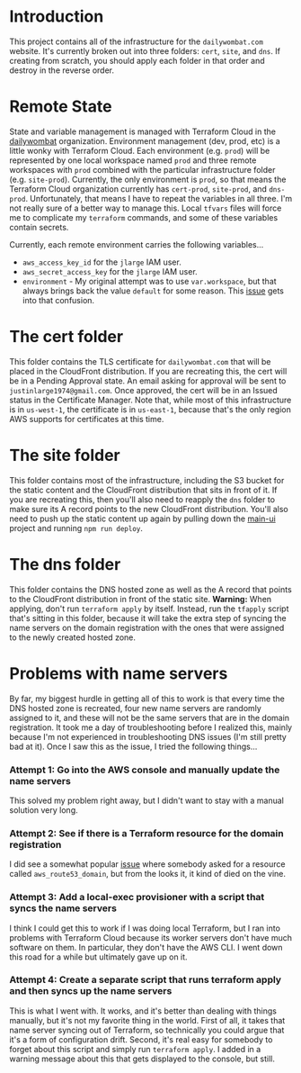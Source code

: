 # Introduction
This project contains all of the infrastructure for the `dailywombat.com` website.  It's currently broken out into three folders:  `cert`, `site`, and `dns`.  If creating from scratch, you should apply each folder in that order and destroy in the reverse order.

# Remote State
State and variable management is managed with Terraform Cloud in the [dailywombat](https://app.terraform.io/app/dailywombat/workspaces) organization.  Environment management (dev, prod, etc) is a little wonky with Terraform Cloud.  Each environment (e.g. `prod`) will be represented by one local workspace named `prod` and three remote workspaces with `prod` combined with the particular infrastructure folder (e.g. `site-prod`).  Currently, the only environment is `prod`, so that means the Terraform Cloud organization currently has `cert-prod`, `site-prod`, and `dns-prod`.  Unfortunately, that means I have to repeat the variables in all three.  I'm not really sure of a better way to manage this.  Local `tfvars` files will force me to complicate my `terraform` commands, and some of these variables contain secrets.

Currently, each remote environment carries the following variables...

* `aws_access_key_id` for the `jlarge` IAM user.
* `aws_secret_access_key` for the `jlarge` IAM user.
* `environment` - My original attempt was to use `var.workspace`, but that always brings back the value `default` for some reason.  This [issue](https://github.com/hashicorp/terraform/issues/22802) gets into that confusion.

# The cert folder
This folder contains the TLS certificate for `dailywombat.com` that will be placed in the CloudFront distribution.  If you are recreating this, the cert will be in a Pending Approval state.  An email asking for approval will be sent to `justinlarge1974@gmail.com`.  Once approved, the cert will be in an Issued status in the Certificate Manager.  Note that, while most of this infrastructure is in `us-west-1`, the certificate is in `us-east-1`, because that's the only region AWS supports for certificates at this time.

# The site folder
This folder contains most of the infrastructure, including the S3 bucket for the static content and the CloudFront distribution that sits in front of it.  If you are recreating this, then you'll also need to reapply the `dns` folder to make sure its A record points to the new CloudFront distribution.  You'll also need to push up the static content up again by pulling down the [main-ui](https://github.com/daily-wombat/main-ui) project and running `npm run deploy`.

# The dns folder
This folder contains the DNS hosted zone as well as the A record that points to the CloudFront distribution in front of the static site.  **Warning:**  When applying, don't run `terraform apply` by itself.  Instead, run the `tfapply` script that's sitting in this folder, because it will take the extra step of syncing the name servers on the domain registration with the ones that were assigned to the newly created hosted zone.

# Problems with name servers
By far, my biggest hurdle in getting all of this to work is that every time the DNS hosted zone is recreated, four new name servers are randomly assigned to it, and these will not be the same servers that are in the domain registration.  It took me a day of troubleshooting before I realized this, mainly because I'm not experienced in troubleshooting DNS issues (I'm still pretty bad at it).  Once I saw this as the issue, I tried the following things...

### Attempt 1:  Go into the AWS console and manually update the name servers
This solved my problem right away, but I didn't want to stay with a manual solution very long.

### Attempt 2:  See if there is a Terraform resource for the domain registration
I did see a somewhat popular [issue](https://github.com/hashicorp/terraform/issues/5368) where somebody asked for a resource called `aws_route53_domain`, but from the looks it, it kind of died on the vine.

### Attempt 3:  Add a local-exec provisioner with a script that syncs the name servers
I think I could get this to work if I was doing local Terraform, but I ran into problems with Terraform Cloud because its worker servers don't have much software on them.  In particular, they don't have the AWS CLI.  I went down this road for a while but ultimately gave up on it.

### Attempt 4:  Create a separate script that runs terraform apply and then syncs up the name servers
This is what I went with.  It works, and it's better than dealing with things manually, but it's not my favorite thing in the world.  First of all, it takes that name server syncing out of Terraform, so technically you could argue that it's a form of configuration drift.  Second, it's real easy for somebody to forget about this script and simply run `terraform apply`.  I added in a warning message about this that gets displayed to the console, but still.
